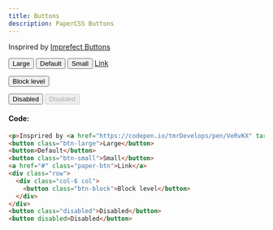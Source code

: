 ```yaml
---
title: Buttons
description: PaperCSS Buttons
---
```


Insprired by [Imprefect Buttons](https://codepen.io/tmrDevelops/pen/VeRvKX)

<button class="btn-large">Large</button>
<button>Default</button>
<button class="btn-small">Small</button>
<a href="#" class="paper-btn">Link</a>

<div class="row">
  <div class="col-6 col">
    <button class="btn-block">Block level</button>
  </div>
</div>

<button class="disabled">Disabled</button>
<button disabled>Disabled</button>

#### Code:

```html
<p>Insprired by <a href="https://codepen.io/tmrDevelops/pen/VeRvKX" target="_blank">Imprefect Buttons</a></p>
<button class="btn-large">Large</button>
<button>Default</button>
<button class="btn-small">Small</button>
<a href="#" class="paper-btn">Link</a>
<div class="row">
  <div class="col-6 col">
    <button class="btn-block">Block level</button>
  </div>
</div>
<button class="disabled">Disabled</button>
<button disabled>Disabled</button>
```
